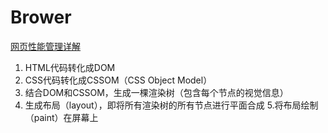 # Brower

[网页性能管理详解]("http://www.ruanyifeng.com/blog/2015/09/web-page-performance-in-depth.html")

1. HTML代码转化成DOM
2. CSS代码转化成CSSOM（CSS Object Model）
3. 结合DOM和CSSOM，生成一棵渲染树（包含每个节点的视觉信息）
4. 生成布局（layout），即将所有渲染树的所有节点进行平面合成
5.将布局绘制（paint）在屏幕上